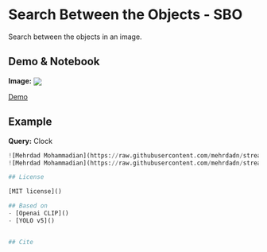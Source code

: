 # Search Between the Objects - SBO

Search between the objects in an image.

## Demo & Notebook
**Image:** [<img src="https://colab.research.google.com/assets/colab-badge.svg" align="center">](https://colab.research.google.com/github/vijishmadhavan/Crop-CLIP/blob/master/notebooks/search_objects_on_images.ipynb)

[Demo](https://share.streamlit.io/mehrdad-dev/sbo/main/app.py)

## Example
**Query:** Clock

```python
![Mehrdad Mohammadian](https://raw.githubusercontent.com/mehrdadn/streamlit-sbo/master/test_images/ex1.png)
![Mehrdad Mohammadian](https://raw.githubusercontent.com/mehrdadn/streamlit-sbo/master/test_images/ex1-1.png)

## License

[MIT license]()

## Based on
- [Openai CLIP]()
- [YOLO v5]()


## Cite
